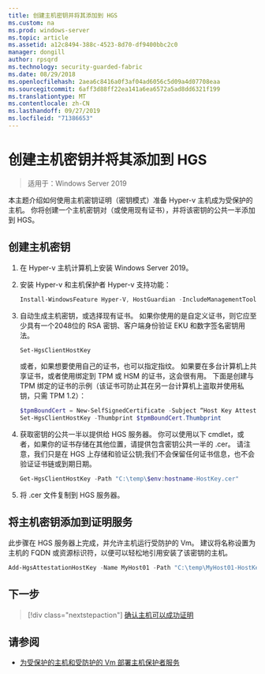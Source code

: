 ```yaml
---
title: 创建主机密钥并将其添加到 HGS
ms.custom: na
ms.prod: windows-server
ms.topic: article
ms.assetid: a12c8494-388c-4523-8d70-df9400bbc2c0
manager: dongill
author: rpsqrd
ms.technology: security-guarded-fabric
ms.date: 08/29/2018
ms.openlocfilehash: 2aea6c8416a0f3af04ad6056c5d09a4d07708eaa
ms.sourcegitcommit: 6aff3d88ff22ea141a6ea6572a5ad8dd6321f199
ms.translationtype: MT
ms.contentlocale: zh-CN
ms.lasthandoff: 09/27/2019
ms.locfileid: "71386653"
---
```

# <a name="create-a-host-key-and-add-it-to-hgs"></a>创建主机密钥并将其添加到 HGS

>适用于：Windows Server 2019


本主题介绍如何使用主机密钥证明（密钥模式）准备 Hyper-v 主机成为受保护的主机。 你将创建一个主机密钥对（或使用现有证书），并将该密钥的公共一半添加到 HGS。

## <a name="create-a-host-key"></a>创建主机密钥

1.  在 Hyper-v 主机计算机上安装 Windows Server 2019。
2.  安装 Hyper-v 和主机保护者 Hyper-v 支持功能：

    ```powershell
    Install-WindowsFeature Hyper-V, HostGuardian -IncludeManagementTools -Restart
    ``` 

3.  自动生成主机密钥，或选择现有证书。 如果你使用的是自定义证书，则它应至少具有一个2048位的 RSA 密钥、客户端身份验证 EKU 和数字签名密钥用法。

    ```powershell
    Set-HgsClientHostKey
    ```

    或者，如果想要使用自己的证书，也可以指定指纹。 
    如果要在多台计算机上共享证书，或者使用绑定到 TPM 或 HSM 的证书，这会很有用。 下面是创建与 TPM 绑定的证书的示例（该证书可防止其在另一台计算机上盗取并使用私钥，只需 TPM 1.2）：

    ```powershell
    $tpmBoundCert = New-SelfSignedCertificate -Subject “Host Key Attestation ($env:computername)” -Provider “Microsoft Platform Crypto Provider”
    Set-HgsClientHostKey -Thumbprint $tpmBoundCert.Thumbprint
    ```

4.  获取密钥的公共一半以提供给 HGS 服务器。 你可以使用以下 cmdlet，或者，如果你的证书存储在其他位置，请提供包含密钥公共一半的 .cer。 请注意，我们只是在 HGS 上存储和验证公钥;我们不会保留任何证书信息，也不会验证证书链或到期日期。

    ```powershell
    Get-HgsClientHostKey -Path "C:\temp\$env:hostname-HostKey.cer"
    ```

5.  将 .cer 文件复制到 HGS 服务器。

## <a name="add-the-host-key-to-the-attestation-service"></a>将主机密钥添加到证明服务

此步骤在 HGS 服务器上完成，并允许主机运行受防护的 Vm。 建议将名称设置为主机的 FQDN 或资源标识符，以便可以轻松地引用安装了该密钥的主机。

```powershell
Add-HgsAttestationHostKey -Name MyHost01 -Path "C:\temp\MyHost01-HostKey.cer"
``` 

## <a name="next-step"></a>下一步

> [!div class="nextstepaction"]
> [确认主机可以成功证明](guarded-fabric-confirm-hosts-can-attest-successfully.md)

## <a name="see-also"></a>请参阅

- [为受保护的主机和受防护的 Vm 部署主机保护者服务](guarded-fabric-deploying-hgs-overview.md)
